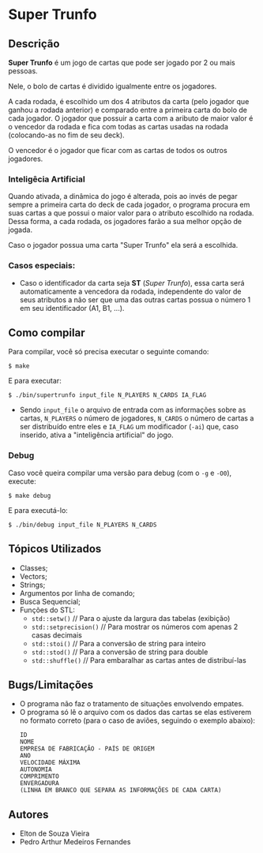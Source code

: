 # Super Trunfo

## Descrição
**Super Trunfo** é um jogo de cartas que pode ser jogado por 2 ou mais pessoas.

Nele, o bolo de cartas é dividido igualmente entre os jogadores.

A cada rodada, é escolhido um dos 4 atributos da carta (pelo jogador que ganhou
a rodada anterior) e comparado entre a primeira carta do bolo de cada jogador.
O jogador que possuir a carta com a aributo de maior valor é o vencedor da rodada
e fica com todas as cartas usadas na rodada (colocando-as no fim de seu deck).

O vencedor é o jogador que ficar com as cartas de todos os outros jogadores.

### Inteligêcia Artificial
Quando ativada, a dinâmica do jogo é alterada, pois ao invés de pegar sempre a
primeira carta do deck de cada jogador, o programa procura em suas cartas a que
possui o maior valor para o atributo escolhido na rodada. Dessa forma, a cada
rodada, os jogadores farão a sua melhor opção de jogada.

Caso o jogador possua uma carta "Super Trunfo" ela será a escolhida.

### Casos especiais:
 - Caso o identificador da carta seja **ST** (*Super Trunfo*), essa carta será
   automaticamente a vencedora da rodada, independente do valor de seus atributos
   a não ser que uma das outras cartas possua o número 1 em seu identificador (A1, B1, ...).


## Como compilar
Para compilar, você só precisa executar o seguinte comando:

```
$ make
```

E para executar:

```
$ ./bin/supertrunfo input_file N_PLAYERS N_CARDS IA_FLAG
```

 * Sendo `input_file` o arquivo de entrada com as informações sobre as cartas,
   `N_PLAYERS` o número de jogadores, `N_CARDS` o número de cartas a ser
   distribuído entre eles e `IA_FLAG` um modificador (`-ai`) que, caso inserido, ativa
   a "inteligência artificial" do jogo.

### Debug
Caso você queira compilar uma versão para debug (com o `-g` e `-O0`), execute:

```
$ make debug
```

E para executá-lo:

```
$ ./bin/debug input_file N_PLAYERS N_CARDS
```


## Tópicos Utilizados
 - Classes;
 - Vectors;
 - Strings;
 - Argumentos por linha de comando;
 - Busca Sequencial;
 - Funções do STL:
   - `std::setw()`          // Para o ajuste da largura das tabelas (exibição)
   - `std::setprecision()`  // Para mostrar os números com apenas 2 casas decimais
   - `std::stoi()`          // Para a conversão de string para inteiro
   - `std::stod()`          // Para a conversão de string para double
   - `std::shuffle()`       // Para embaralhar as cartas antes de distribuí-las


## Bugs/Limitações
 - O programa não faz o tratamento de situações envolvendo empates.
 - O programa só lê o arquivo com os dados das cartas se elas estiverem no
   formato correto (para o caso de aviões, seguindo o exemplo abaixo):
    ```
    ID
    NOME
    EMPRESA DE FABRICAÇÃO - PAÍS DE ORIGEM
    ANO
    VELOCIDADE MÁXIMA
    AUTONOMIA
    COMPRIMENTO
    ENVERGADURA
    (LINHA EM BRANCO QUE SEPARA AS INFORMAÇÕES DE CADA CARTA)
    ```


## Autores
 - Elton de Souza Vieira
 - Pedro Arthur Medeiros Fernandes
